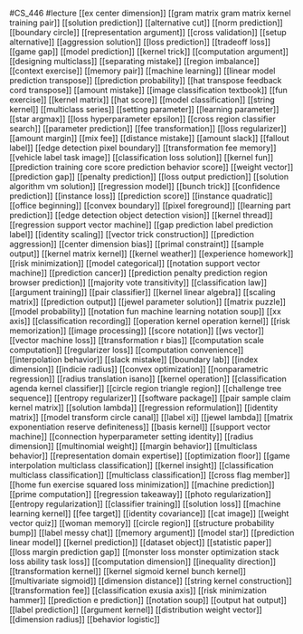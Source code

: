 #CS_446
#lecture
[[ex center dimension]]
[[gram matrix gram matrix kernel training pair]]
[[solution prediction]]
[[alternative cut]]
[[norm prediction]]
[[boundary circle]]
[[representation argument]]
[[cross validation]]
[[setup alternative]]
[[aggression solution]]
[[loss prediction]]
[[tradeoff loss]]
[[game gap]]
[[model prediction]]
[[kernel trick]]
[[computation argument]]
[[designing multiclass]]
[[separating mistake]]
[[region imbalance]]
[[context exercise]]
[[memory pair]]
[[machine learning]]
[[linear model prediction transpose]]
[[prediction probability]]
[[hat transpose feedback cord transpose]]
[[amount mistake]]
[[image classification textbook]]
[[fun exercise]]
[[kernel matrix]]
[[hat score]]
[[model classification]]
[[string kernel]]
[[multiclass series]]
[[setting parameter]]
[[learning parameter]]
[[star argmax]]
[[loss hyperparameter epsilon]]
[[cross region classifier search]]
[[parameter prediction]]
[[fee transformation]]
[[loss regularizer]]
[[amount margin]]
[[mix fee]]
[[distance mistake]]
[[amount slack]]
[[fallout label]]
[[edge detection pixel boundary]]
[[transformation fee memory]]
[[vehicle label task image]]
[[classification loss solution]]
[[kernel fun]]
[[prediction training core score prediction behavior score]]
[[weight vector]]
[[prediction gap]]
[[penalty prediction]]
[[loss output prediction]]
[[solution algorithm vm solution]]
[[regression model]]
[[bunch trick]]
[[confidence prediction]]
[[instance loss]]
[[prediction score]]
[[instance quadratic]]
[[office beginning]]
[[convex boundary]]
[[pixel foreground]]
[[learning part prediction]]
[[edge detection object detection vision]]
[[kernel thread]]
[[regression support vector machine]]
[[gap prediction label prediction label]]
[[identity scaling]]
[[vector trick construction]]
[[prediction aggression]]
[[center dimension bias]]
[[primal constraint]]
[[sample output]]
[[kernel matrix kernel]]
[[kernel weather]]
[[experience homework]]
[[risk minimization]]
[[model categorical]]
[[notation support vector machine]]
[[prediction cancer]]
[[prediction penalty prediction region browser prediction]]
[[majority vote transitivity]]
[[classification law]]
[[argument training]]
[[pair classifier]]
[[kernel linear algebra]]
[[scaling matrix]]
[[prediction output]]
[[jewel parameter solution]]
[[matrix puzzle]]
[[model probability]]
[[notation fun machine learning notation soup]]
[[xx axis]]
[[classification recording]]
[[operation kernel operation kernel]]
[[risk memorization]]
[[image processing]]
[[score notation]]
[[ws vector]]
[[vector machine loss]]
[[transformation r bias]]
[[computation scale computation]]
[[regularizer loss]]
[[computation convenience]]
[[interpolation behavior]]
[[slack mistake]]
[[boundary lab]]
[[index dimension]]
[[indicie radius]]
[[convex optimization]]
[[nonparametric regression]]
[[radius translation isano]]
[[kernel operation]]
[[classification agenda kernel classifier]]
[[circle region triangle region]]
[[challenge tree sequence]]
[[entropy regularizer]]
[[software package]]
[[pair sample claim kernel matrix]]
[[solution lambda]]
[[regression reformulation]]
[[identity matrix]]
[[model transform circle canal]]
[[label xi]]
[[jewel lambda]]
[[matrix exponentiation reserve definiteness]]
[[basis kernel]]
[[support vector machine]]
[[connection hyperparameter setting identity]]
[[radius dimension]]
[[multinomial weight]]
[[margin behavior]]
[[multiclass behavior]]
[[representation domain expertise]]
[[optimization floor]]
[[game interpolation multiclass classification]]
[[kernel insight]]
[[classification multiclass classification]]
[[multiclass classification]]
[[cross flag member]]
[[home fun exercise squared loss minimization]]
[[machine prediction]]
[[prime computation]]
[[regression takeaway]]
[[photo regularization]]
[[entropy regularization]]
[[classifier training]]
[[solution loss]]
[[machine learning kernel]]
[[fee target]]
[[identity covariance]]
[[cat image]]
[[weight vector quiz]]
[[woman memory]]
[[circle region]]
[[structure probability bump]]
[[label messy chat]]
[[memory argument]]
[[model star]]
[[prediction linear model]]
[[kernel prediction]]
[[dataset object]]
[[statistic paper]]
[[loss margin prediction gap]]
[[monster loss monster optimization stack loss ability task loss]]
[[computation dimension]]
[[inequality direction]]
[[transformation kernel]]
[[kernel sigmoid kernel bunch kernel]]
[[multivariate sigmoid]]
[[dimension distance]]
[[string kernel construction]]
[[transformation fee]]
[[classification exusia axis]]
[[risk minimization hammer]]
[[prediction e prediction]]
[[notation soup]]
[[output hat output]]
[[label prediction]]
[[argument kernel]]
[[distribution weight vector]]
[[dimension radius]]
[[behavior logistic]]
